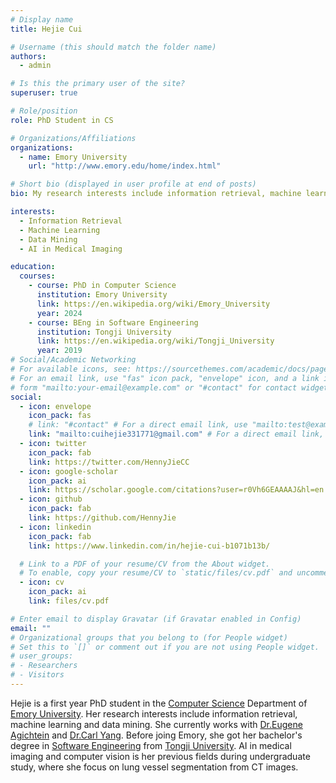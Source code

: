 ```yaml
---
# Display name
title: Hejie Cui

# Username (this should match the folder name)
authors:
  - admin

# Is this the primary user of the site?
superuser: true

# Role/position
role: PhD Student in CS

# Organizations/Affiliations
organizations:
  - name: Emory University
    url: "http://www.emory.edu/home/index.html"

# Short bio (displayed in user profile at end of posts)
bio: My research interests include information retrieval, machine learning and data mining.

interests:
  - Information Retrieval
  - Machine Learning
  - Data Mining
  - AI in Medical Imaging

education:
  courses:
    - course: PhD in Computer Science
      institution: Emory University
      link: https://en.wikipedia.org/wiki/Emory_University
      year: 2024
    - course: BEng in Software Engineering
      institution: Tongji University
      link: https://en.wikipedia.org/wiki/Tongji_University
      year: 2019
# Social/Academic Networking
# For available icons, see: https://sourcethemes.com/academic/docs/page-builder/#icons
# For an email link, use "fas" icon pack, "envelope" icon, and a link in the
# form "mailto:your-email@example.com" or "#contact" for contact widget.
social:
  - icon: envelope
    icon_pack: fas
    # link: "#contact" # For a direct email link, use "mailto:test@example.org".
    link: "mailto:cuihejie331771@gmail.com" # For a direct email link, use "mailto:test@example.org".
  - icon: twitter
    icon_pack: fab
    link: https://twitter.com/HennyJieCC
  - icon: google-scholar
    icon_pack: ai
    link: https://scholar.google.com/citations?user=r0Vh6GEAAAAJ&hl=en
  - icon: github
    icon_pack: fab
    link: https://github.com/HennyJie
  - icon: linkedin
    icon_pack: fab
    link: https://www.linkedin.com/in/hejie-cui-b1071b13b/

  # Link to a PDF of your resume/CV from the About widget.
  # To enable, copy your resume/CV to `static/files/cv.pdf` and uncomment the lines below.
  - icon: cv
    icon_pack: ai
    link: files/cv.pdf

# Enter email to display Gravatar (if Gravatar enabled in Config)
email: ""
# Organizational groups that you belong to (for People widget)
# Set this to `[]` or comment out if you are not using People widget.
# user_groups:
# - Researchers
# - Visitors
---
```


Hejie is a first year PhD student in the [Computer Science](http://www.cs.emory.edu/home/) Department of [Emory University](https://en.wikipedia.org/wiki/Emory_University). Her research interests include information retrieval, machine learning and data mining. She currently works with [Dr.Eugene Agichtein](https://www.agichtein.net/) and [Dr.Carl Yang](http://jiyang3.web.engr.illinois.edu/). Before joing Emory, she got her bachelor's degree in [Software Engineering](https://sse.tongji.edu.cn/) from [Tongji University](https://en.wikipedia.org/wiki/Tongji_University). AI in medical imaging and computer vision is her previous fields during undergraduate study, where she focus on lung vessel segmentation from CT images.

